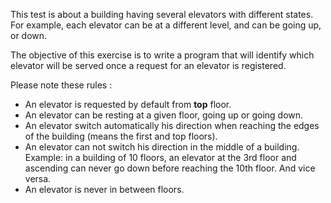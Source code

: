 This test is about a building having several elevators with different states.
For example, each elevator can be at a different level, and can be going up,
or down.
</p>

The objective of this exercise is to write a program that will identify which
elevator will be served once a request for an elevator is registered.
</p>

Please note these rules : </br>
- An elevator is requested by default from <b>top</b> floor. </br>
- An elevator can be resting at a given floor, going up or going down. </br>
- An elevator switch automatically his direction when reaching the edges of
the building (means the first and top floors). </br>
- An elevator can not switch his direction in the middle of a building.
Example: in a building of 10 floors, an elevator at the 3rd floor and
ascending can never go down before reaching the 10th floor. And vice
versa.</br>
- An elevator is never in between floors.